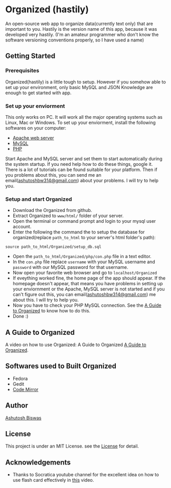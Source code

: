 # Organized (hastily)
An open-source web app to organize data(currently text only) that are important to you. Hastily is the version name of this app, because it was developed very hastily. (I'm an amateur programmer who don't know the software versioning conventions properly, so I have used a name)


## Getting Started
### Prerequisites
Organized(hastily) is a little tough to setup. However if you somehow able to set up your environment, only basic MySQL and JSON Knowledge are enough to get started with app.



### Set up your enviorment
This only works on PC. It will work all the major operating systems such as Linux, Mac or Windows. To set up your enviorment, install the following softwares on your computer:


- [Apache web server](https://httpd.apache.org/)
- [MySQL](https://dev.mysql.com/downloads/mysql/)
- [PHP](http://php.net/)

Start Apache and MySQL server and set them to start automatically during the system startup.
If you need help how to do these things, google it. There is a lot of tutorials can be found suitable for your platform. Then if you problems about this, you can send me an email(ashutoshbw314@gmail.com) about your problems. I will try to help you.

### Setup and start Organized

- Download the Organized from github.
- Extract Organized to `www/html/` folder of your server.
- Open the terminal or command prompt and login to your mysql user account.
- Enter the following the command the to setup the database for organized(replace `path_to_html` to your server's html folder's path):

```
source path_to_html/Organized/setup_db.sql
```
- Open the `path_to_html/Organized/php/con.php` file in a text editor.
- In the `con.php` file replace `username` with your MySQL username and `password` with our MySQL password for that username.
- Now open your favorite web browser and go to `localhost/Organized`
- If eveything worked fine, the home page of the app should appear. If the homepage doesn't appear, that means you have problems in setting up your enviornment or the Apache, MySQL server is not started and if you can't figure out this, you can email(ashutoshbw314@gmail.com) me about this. I will try to help you. 
- Now you have to check your PHP MySQL connection. See the [A Guide to Organized](https://www.youtube.com/watch?v=jZKNmLYpIyI&t=114s) to know how to do this.
- Done :)

## A Guide to Organized
A video on how to use Organized: A Guide to Organized [A Guide to Organized](https://www.youtube.com/watch?v=jZKNmLYpIyI).

## Softwares used to Built Organized
- Fedora
- Gedit
- [Code Mirror](https://codemirror.net/)

## Author 
[Ashutosh Biswas](https://github.com/ashutoshbw314)

## License
This project is under an MIT License. see the [License](./LICENSE) for detail.

## Acknowledgements
- Thanks to Socratica youtube channel for the excellent idea on how to use flash card effectively in [this](https://www.youtube.com/watch?v=p3-o0pxDrL0) video.

